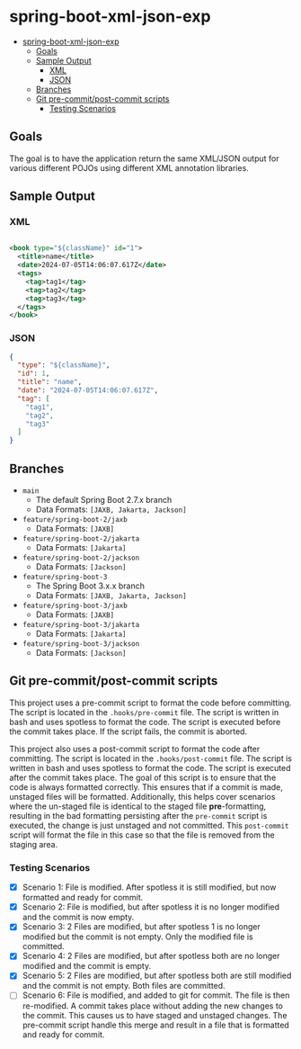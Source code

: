 # spring-boot-xml-json-exp

<!-- TOC -->
* [spring-boot-xml-json-exp](#spring-boot-xml-json-exp)
  * [Goals](#goals)
  * [Sample Output](#sample-output)
    * [XML](#xml)
    * [JSON](#json)
  * [Branches](#branches)
  * [Git pre-commit/post-commit scripts](#git-pre-commitpost-commit-scripts)
    * [Testing Scenarios](#testing-scenarios)
<!-- TOC -->

## Goals

The goal is to have the application return the same XML/JSON output for various different POJOs using different XML
annotation libraries.

## Sample Output

### XML

```xml

<book type="${className}" id="1">
  <title>name</title>
  <date>2024-07-05T14:06:07.617Z</date>
  <tags>
    <tag>tag1</tag>
    <tag>tag2</tag>
    <tag>tag3</tag>
  </tags>
</book>
```

### JSON

```json
{
  "type": "${className}",
  "id": 1,
  "title": "name",
  "date": "2024-07-05T14:06:07.617Z",
  "tag": [
    "tag1",
    "tag2",
    "tag3"
  ]
}
```

## Branches

- `main`
  - The default Spring Boot 2.7.x branch
  - Data Formats: `[JAXB, Jakarta, Jackson]`
- `feature/spring-boot-2/jaxb`
  - Data Formats: `[JAXB]`
- `feature/spring-boot-2/jakarta`
  - Data Formats: `[Jakarta]`
- `feature/spring-boot-2/jackson`
  - Data Formats: `[Jackson]`
- `feature/spring-boot-3`
  - The Spring Boot 3.x.x branch
  - Data Formats: `[JAXB, Jakarta, Jackson]`
- `feature/spring-boot-3/jaxb`
  - Data Formats: `[JAXB]`
- `feature/spring-boot-3/jakarta`
  - Data Formats: `[Jakarta]`
- `feature/spring-boot-3/jackson`
  - Data Formats: `[Jackson]`

## Git pre-commit/post-commit scripts

This project uses a pre-commit script to format the code before committing. The script is located in the
`.hooks/pre-commit` file. The script is written in bash and uses spotless to format the code. The script is executed
before the commit takes place. If the script fails, the commit is aborted.

This project also uses a post-commit script to format the code after committing. The script is located in the
`.hooks/post-commit` file. The script is written in bash and uses spotless to format the code. The script is executed
after the commit takes place. The goal of this script is to ensure that the code is always formatted correctly. This
ensures that if a
commit is made, unstaged files will be formatted. Additionally, this helps cover scenarios where the un-staged file is
identical to the staged file **pre**-formatting, resulting in the bad formatting persisting
after the `pre-commit` script is executed, the change is just unstaged and not committed. This `post-commit` script will
format the file in this case so that the file is removed from the staging area.

### Testing Scenarios

- [X] Scenario 1: File is modified. After spotless it is still modified, but now formatted and ready for commit.
- [X] Scenario 2: File is modified, but after spotless it is no longer modified and the commit is now empty.
- [X] Scenario 3: 2 Files are modified, but after spotless 1 is no longer modified but the commit is not empty. Only the
  modified file is committed.
- [X] Scenario 4: 2 Files are modified, but after spotless both are no longer modified and the commit is empty.
- [X] Scenario 5: 2 Files are modified, but after spotless both are still modified and the commit is not empty. Both
  files are committed.
- [ ] Scenario 6: File is modified, and added to git for commit. The file is then re-modified. A commit takes place
  without adding the new changes to the commit. This causes us to have staged and unstaged changes. The pre-commit
  script handle this merge and result in a file that is formatted and ready for commit.
